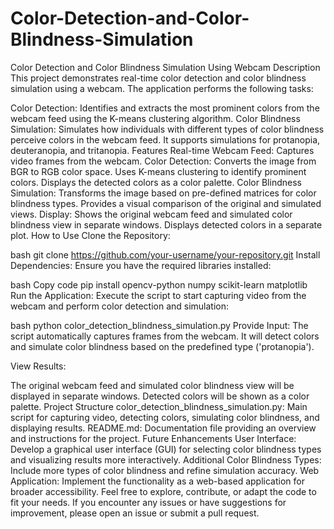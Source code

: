 # Color-Detection-and-Color-Blindness-Simulation
Color Detection and Color Blindness Simulation Using Webcam
Description
This project demonstrates real-time color detection and color blindness simulation using a webcam. The application performs the following tasks:

Color Detection: Identifies and extracts the most prominent colors from the webcam feed using the K-means clustering algorithm.
Color Blindness Simulation: Simulates how individuals with different types of color blindness perceive colors in the webcam feed. It supports simulations for protanopia, deuteranopia, and tritanopia.
Features
Real-time Webcam Feed: Captures video frames from the webcam.
Color Detection:
Converts the image from BGR to RGB color space.
Uses K-means clustering to identify prominent colors.
Displays the detected colors as a color palette.
Color Blindness Simulation:
Transforms the image based on pre-defined matrices for color blindness types.
Provides a visual comparison of the original and simulated views.
Display:
Shows the original webcam feed and simulated color blindness view in separate windows.
Displays detected colors in a separate plot.
How to Use
Clone the Repository:

bash
git clone https://github.com/your-username/your-repository.git
Install Dependencies:
Ensure you have the required libraries installed:

bash
Copy code
pip install opencv-python numpy scikit-learn matplotlib
Run the Application:
Execute the script to start capturing video from the webcam and perform color detection and simulation:

bash
python color_detection_blindness_simulation.py
Provide Input:
The script automatically captures frames from the webcam. It will detect colors and simulate color blindness based on the predefined type ('protanopia').

View Results:

The original webcam feed and simulated color blindness view will be displayed in separate windows.
Detected colors will be shown as a color palette.
Project Structure
color_detection_blindness_simulation.py: Main script for capturing video, detecting colors, simulating color blindness, and displaying results.
README.md: Documentation file providing an overview and instructions for the project.
Future Enhancements
User Interface: Develop a graphical user interface (GUI) for selecting color blindness types and visualizing results more interactively.
Additional Color Blindness Types: Include more types of color blindness and refine simulation accuracy.
Web Application: Implement the functionality as a web-based application for broader accessibility.
Feel free to explore, contribute, or adapt the code to fit your needs. If you encounter any issues or have suggestions for improvement, please open an issue or submit a pull request.
